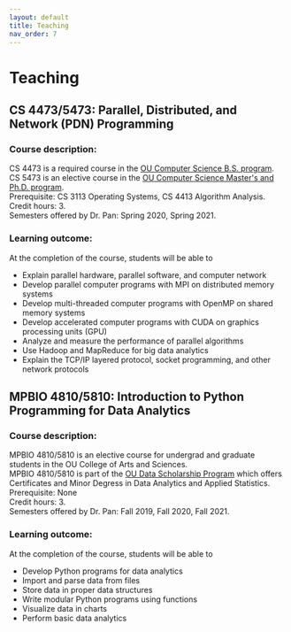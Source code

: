 ```yaml
---
layout: default
title: Teaching
nav_order: 7
---
```

# Teaching

## CS 4473/5473: Parallel, Distributed, and Network (PDN) Programming

### Course description:
CS 4473 is a required course in the [OU Computer Science B.S. program](https://www.ou.edu/coe/cs/academics/undergrad/deg_plans_flowcharts).  
CS 5473 is an elective course in the [OU Computer Science Master's and Ph.D. program](https://www.ou.edu/content/dam/CoE/CS/PDFs/Forms/Apps/PhD_StudentChecklist_Fall2021.pdf).   
Prerequisite: CS 3113 Operating Systems, CS 4413 Algorithm Analysis.   
Credit hours: 3.   
Semesters offered by Dr. Pan: Spring 2020, Spring 2021.   

### Learning outcome: 
At the completion of the course, students will be able to
-	Explain parallel hardware, parallel software, and computer network
-	Develop parallel computer programs with MPI on distributed memory systems
-	Develop multi-threaded computer programs with OpenMP on shared memory systems
-	Develop accelerated computer programs with CUDA on graphics processing units (GPU)
-	Analyze and measure the performance of parallel algorithms
-	Use Hadoop and MapReduce for big data analytics
-	Explain the TCP/IP layered protocol, socket programming, and other network protocols

## MPBIO 4810/5810: Introduction to Python Programming for Data Analytics

### Course description:
MPBIO 4810/5810 is an elective course for undergrad and graduate students in the OU College of Arts and Sciences.  
MPBIO 4810/5810 is part of the [OU Data Scholarship Program](https://www.ou.edu/cas/datascholarship) which offers Certificates and Minor Degress in Data Analytics and Applied Statistics.  
Prerequisite: None    
Credit hours: 3.  
Semesters offered by Dr. Pan: Fall 2019, Fall 2020, Fall 2021.  

### Learning outcome: 
At the completion of the course, students will be able to
-	Develop Python programs for data analytics
-	Import and parse data from files
-	Store data in proper data structures 
-	Write modular Python programs using functions   
-	Visualize data in charts
-	Perform basic data analytics 



